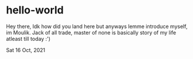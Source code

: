 # hello-world

Hey there, Idk how did you land here but anyways lemme introduce myself, im Moulik. Jack of all trade, master of none is basically story of my life atleast till today :')

Sat 16 Oct, 2021
